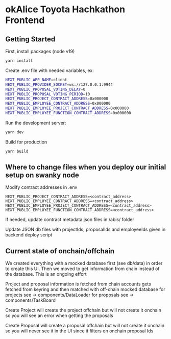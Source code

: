 # okAlice Toyota Hachkathon Frontend

## Getting Started

First, install packages (node v19)

```bash
yarn install
```

Create .env file with needed variables, ex:

```bash
NEXT_PUBLIC_APP_NAME=client
NEXT_PUBLIC_PROVIDER_SOCKET=ws://127.0.0.1:9944
NEXT_PUBLIC_PROPOSAL_VOTING_DELAY=0
NEXT_PUBLIC_PROPOSAL_VOTING_PERIOD=10
NEXT_PUBLIC_PROJECT_CONTRACT_ADDRESS=0x000000
NEXT_PUBLIC_EMPLOYEE_CONTRACT_ADDRESS=0x000000
NEXT_PUBLIC_EMPLOYEE_PROJECT_CONTRACT_ADDRESS=0x000000
NEXT_PUBLIC_EMPLOYEE_FUNCTION_CONTRACT_ADDRESS=0x000000
```

Run the development server:

```bash
yarn dev
```

Build for production

```bash
yarn build
```

## Where to change files when you deploy our initial setup on swanky node

Modify contract addresses in .env

```
NEXT_PUBLIC_PROJECT_CONTRACT_ADDRESS=<contract_address>
NEXT_PUBLIC_EMPLOYEE_CONTRACT_ADDRESS=<contract_address>
NEXT_PUBLIC_EMPLOYEE_PROJECT_CONTRACT_ADDRESS=<contract_address>
NEXT_PUBLIC_EMPLOYEE_FUNCTION_CONTRACT_ADDRESS=<contract_address>
```

If needed, update contract metadata json files in /abis/ folder

Update JSON db files with projectIds, proposalIds and employeeIds given in backend deploy script

## Current state of onchain/offchain

We created everything with a mocked database first (see db/data) in order to create this UI.
Then we moved to get information from chain instead of the database.
This is an ongoing effort

Project and proposal information is fetched from chain
accounts gets fetched from keyring and then matched with off-chain mocked database
for projects see -> components/DataLoader
for proposals see -> components/TaskBoard

Create Project will create the project offchain but will not create it onchain so you will see an error
when getting the proposals

Create Proposal will create a proposal offchain but will not create it onchain so you will never see it in the UI
since it filters on onchain proposal Ids
